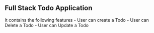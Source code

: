 ## Full Stack Todo Application 
 It contains the following features 
    - User can create a Todo 
    - User can Delete a Todo
    - User can Update a Todo 

